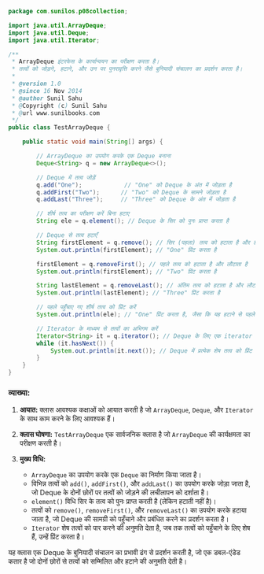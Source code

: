 ```java
package com.sunilos.p08collection;

import java.util.ArrayDeque;
import java.util.Deque;
import java.util.Iterator;

/**
 * ArrayDeque इंटरफेस के कार्यान्वयन का परीक्षण करता है।
 * तत्वों को जोड़ने, हटाने, और उन पर पुनरावृत्ति करने जैसे बुनियादी संचालन का प्रदर्शन करता है।
 * 
 * @version 1.0
 * @since 16 Nov 2014
 * @author Sunil Sahu
 * @Copyright (c) Sunil Sahu
 * @url www.sunilbooks.com
 */
public class TestArrayDeque {

    public static void main(String[] args) {

        // ArrayDeque का उपयोग करके एक Deque बनाना
        Deque<String> q = new ArrayDeque<>();

        // Deque में तत्व जोड़ें
        q.add("One");            // "One" को Deque के अंत में जोड़ता है
        q.addFirst("Two");      // "Two" को Deque के सामने जोड़ता है
        q.addLast("Three");     // "Three" को Deque के अंत में जोड़ता है

        // शीर्ष तत्व का परीक्षण करें बिना हटाए
        String ele = q.element(); // Deque के सिर को पुनः प्राप्त करता है

        // Deque से तत्व हटाएँ
        String firstElement = q.remove(); // सिर (पहला) तत्व को हटाता है और लौटाता है
        System.out.println(firstElement); // "One" प्रिंट करता है

        firstElement = q.removeFirst(); // पहले तत्व को हटाता है और लौटाता है
        System.out.println(firstElement); // "Two" प्रिंट करता है

        String lastElement = q.removeLast(); // अंतिम तत्व को हटाता है और लौटाता है
        System.out.println(lastElement); // "Three" प्रिंट करता है

        // पहले पहुँचाए गए शीर्ष तत्व को प्रिंट करें
        System.out.println(ele); // "One" प्रिंट करता है, जैसा कि यह हटाने से पहले पहुँचाया गया था

        // Iterator के माध्यम से तत्वों का अभिगम करें
        Iterator<String> it = q.iterator(); // Deque के लिए एक iterator बनाता है
        while (it.hasNext()) {
            System.out.println(it.next()); // Deque में प्रत्येक शेष तत्व को प्रिंट करता है
        }
    }
}
```

### व्याख्या:

1. **आयात:** क्लास आवश्यक कक्षाओं को आयात करती है जो `ArrayDeque`, `Deque`, और `Iterator` के साथ काम करने के लिए आवश्यक हैं।

2. **क्लास घोषणा:** `TestArrayDeque` एक सार्वजनिक क्लास है जो `ArrayDeque` की कार्यक्षमता का परीक्षण करती है।

3. **मुख्य विधि:**
   - `ArrayDeque` का उपयोग करके एक `Deque` का निर्माण किया जाता है।
   - विभिन्न तत्वों को `add()`, `addFirst()`, और `addLast()` का उपयोग करके जोड़ा जाता है, जो Deque के दोनों छोरों पर तत्वों को जोड़ने की लचीलापन को दर्शाता है।
   - `element()` विधि सिर के तत्व को पुनः प्राप्त करती है (लेकिन हटाती नहीं है)।
   - तत्वों को `remove()`, `removeFirst()`, और `removeLast()` का उपयोग करके हटाया जाता है, जो Deque की सामग्री को पहुँचाने और प्रबंधित करने का प्रदर्शन करता है।
   - `Iterator` शेष तत्वों को पार करने की अनुमति देता है, जब तक तत्वों को पहुँचाने के लिए शेष हैं, उन्हें प्रिंट करता है।

यह क्लास एक Deque के बुनियादी संचालन का प्रभावी ढंग से प्रदर्शन करती है, जो एक डबल-एंडेड कतार है जो दोनों छोरों से तत्वों को सम्मिलित और हटाने की अनुमति देती है।
